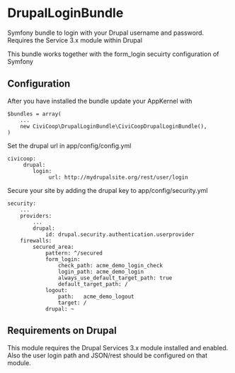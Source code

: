 DrupalLoginBundle
=================

Symfony bundle to login with your Drupal username and password. Requires the Service 3.x module within Drupal

This bundle works together with the form_login secuirty configuration of Symfony

Configuration
-------------

After you have installed the bundle update your AppKernel with

    $bundles = array(
	    ...
		new CiviCoop\DrupalLoginBundle\CiviCoopDrupalLoginBundle(),
	)

Set the drupal url in app/config/config.yml

	civicoop:
	     drupal:
		    login:
			     url: http://mydrupalsite.org/rest/user/login

Secure your site by adding the drupal key to app/config/security.yml

    security:
	    ...
        providers:
            ...		
            drupal:
                id: drupal.security.authentication.userprovider	
        firewalls:
            secured_area:
                pattern: ^/secured
                form_login:
                    check_path: acme_demo_login_check
                    login_path: acme_demo_login
                    always_use_default_target_path: true
                    default_target_path: /
                logout:
                    path:   acme_demo_logout
                    target: /
                drupal: ~

Requirements on Drupal
----------------------

This module requires the Drupal Services 3.x module installed and enabled. Also the user login path and JSON/rest should be configured on that module.